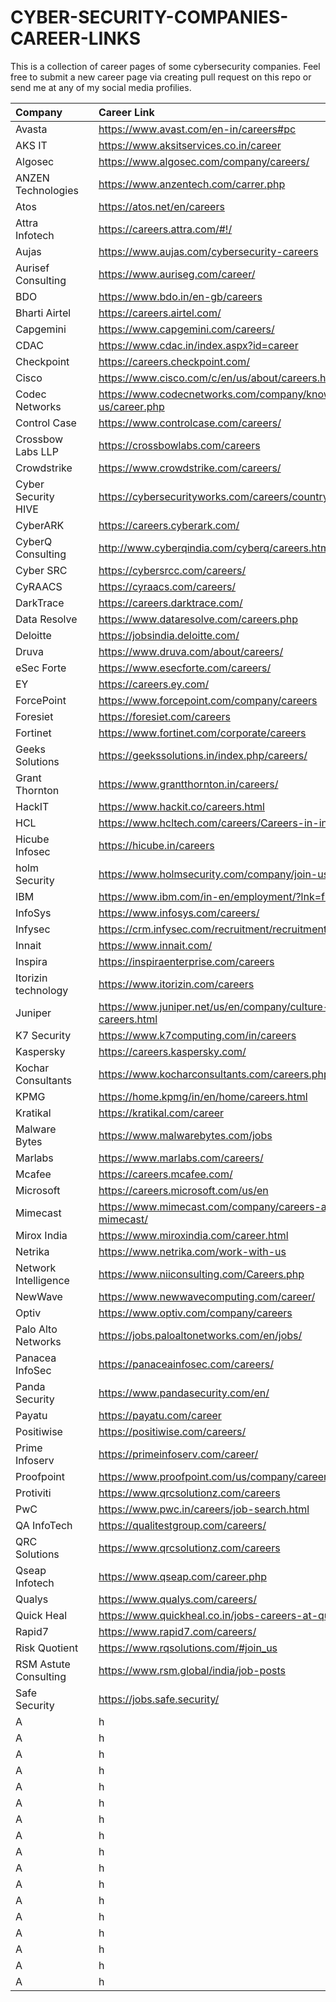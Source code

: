 # CYBER-SECURITY-COMPANIES-CAREER-LINKS
This is a collection of career pages of some cybersecurity companies. Feel free to submit a new career page via creating pull request on this repo or send me at any of my social media profilies.

| Company |      | Career Link                |
| :-------- | :------- | :------------------------- |
| Avasta | | https://www.avast.com/en-in/careers#pc |
| AKS IT | | https://www.aksitservices.co.in/career |
| Algosec | | https://www.algosec.com/company/careers/ |
| ANZEN Technologies | | https://www.anzentech.com/carrer.php |
| Atos | | https://atos.net/en/careers |
| Attra Infotech | | https://careers.attra.com/#!/ |
| Aujas | | https://www.aujas.com/cybersecurity-careers |
| Aurisef Consulting | | https://www.auriseg.com/career/ |
| BDO | | https://www.bdo.in/en-gb/careers |
| Bharti Airtel | | https://careers.airtel.com/ |
| Capgemini | | https://www.capgemini.com/careers/ |
| CDAC | | https://www.cdac.in/index.aspx?id=career |
| Checkpoint | | https://careers.checkpoint.com/ |
| Cisco | | https://www.cisco.com/c/en/us/about/careers.html |
| Codec Networks | | https://www.codecnetworks.com/company/know-us/career.php |
| Control Case | | https://www.controlcase.com/careers/ |
| Crossbow Labs LLP | | https://crossbowlabs.com/careers |
| Crowdstrike | | https://www.crowdstrike.com/careers/ |
| Cyber Security HIVE | | https://cybersecurityworks.com/careers/country/india.html |
| CyberARK | | https://careers.cyberark.com/ |
| CyberQ Consulting | | http://www.cyberqindia.com/cyberq/careers.html |
| Cyber SRC | | https://cybersrcc.com/careers/ |
| CyRAACS | | https://cyraacs.com/careers/ |
| DarkTrace | | https://careers.darktrace.com/ |
| Data Resolve | | https://www.dataresolve.com/careers.php |
| Deloitte | | https://jobsindia.deloitte.com/ |
| Druva | | https://www.druva.com/about/careers/ |
| eSec Forte | |  https://www.esecforte.com/careers/|
| EY | | https://careers.ey.com/ |
| ForcePoint | | https://www.forcepoint.com/company/careers |
| Foresiet | | https://foresiet.com/careers|
| Fortinet | | https://www.fortinet.com/corporate/careers |
| Geeks Solutions | | https://geekssolutions.in/index.php/careers/ |
| Grant Thornton | | https://www.grantthornton.in/careers/ |
| HackIT | | https://www.hackit.co/careers.html |
| HCL | | https://www.hcltech.com/careers/Careers-in-india |
| Hicube Infosec | | https://hicube.in/careers |
| holm Security | | https://www.holmsecurity.com/company/join-us |
| IBM | | https://www.ibm.com/in-en/employment/?lnk=flatitem |
| InfoSys | | https://www.infosys.com/careers/ |
| Infysec | | https://crm.infysec.com/recruitment/recruitment_portal |
| Innait | | https://www.innait.com/ |
| Inspira | | https://inspiraenterprise.com/careers |
| Itorizin technology | | https://www.itorizin.com/careers |
| Juniper | | https://www.juniper.net/us/en/company/culture-careers.html |
| K7 Security | | https://www.k7computing.com/in/careers |
| Kaspersky | | https://careers.kaspersky.com/ |
| Kochar Consultants | | https://www.kocharconsultants.com/careers.php |
| KPMG | | https://home.kpmg/in/en/home/careers.html |
| Kratikal | | https://kratikal.com/career |
| Malware Bytes | | https://www.malwarebytes.com/jobs |
| Marlabs | | https://www.marlabs.com/careers/ |
| Mcafee | | https://careers.mcafee.com/ |
| Microsoft | | https://careers.microsoft.com/us/en |
| Mimecast | | https://www.mimecast.com/company/careers-at-mimecast/ |
| Mirox India | | https://www.miroxindia.com/career.html |
| Netrika | | https://www.netrika.com/work-with-us |
| Network Intelligence | | https://www.niiconsulting.com/Careers.php |
| NewWave | | https://www.newwavecomputing.com/career/ |
| Optiv | | https://www.optiv.com/company/careers |
| Palo Alto Networks | | https://jobs.paloaltonetworks.com/en/jobs/ |
| Panacea InfoSec | | https://panaceainfosec.com/careers/ |
| Panda Security | | https://www.pandasecurity.com/en/ |
| Payatu | | https://payatu.com/career |
| Positiwise | | https://positiwise.com/careers/ |
| Prime Infoserv | | https://primeinfoserv.com/career/ |
| Proofpoint | | https://www.proofpoint.com/us/company/careers |
| Protiviti | | https://www.qrcsolutionz.com/careers |
| PwC | | https://www.pwc.in/careers/job-search.html |
| QA InfoTech | | https://qualitestgroup.com/careers/ |
| QRC Solutions | | https://www.qrcsolutionz.com/careers |
| Qseap Infotech | | https://www.qseap.com/career.php |
| Qualys | | https://www.qualys.com/careers/ |
| Quick Heal | | https://www.quickheal.co.in/jobs-careers-at-quick-heal |
| Rapid7 | | https://www.rapid7.com/careers/ |
| Risk Quotient | | https://www.rqsolutions.com/#join_us |
| RSM Astute Consulting | | https://www.rsm.global/india/job-posts |
| Safe Security | | https://jobs.safe.security/ |
| A | | h |
| A | | h |
| A | | h |
| A | | h |
| A | | h |
| A | | h |
| A | | h |
| A | | h |
| A | | h |
| A | | h |
| A | | h |
| A | | h |
| A | | h |
| A | | h |
| A | | h |
| A | | h |
| A | | h |
